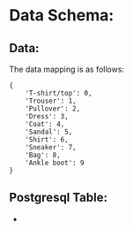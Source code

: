 # Data Schema:

## Data:
The data mapping is as follows: 

```
{
    'T-shirt/top': 0, 
    'Trouser': 1, 
    'Pullover': 2, 
    'Dress': 3, 
    'Coat': 4, 
    'Sandal': 5, 
    'Shirt': 6, 
    'Sneaker': 7, 
    'Bag': 8, 
    'Ankle boot': 9
}
```

## Postgresql Table:

- 